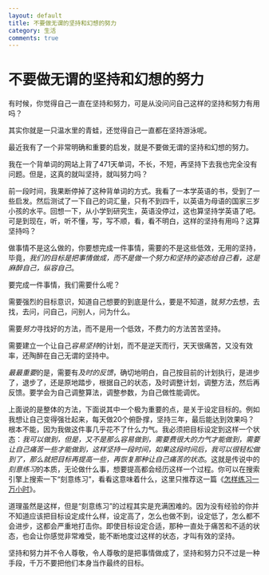 ```yaml
---
layout: default
title: 不要做无谓的坚持和幻想的努力
category: 生活
comments: true
---
```


# 不要做无谓的坚持和幻想的努力

有时候，你觉得自己一直在坚持和努力，可是从没问问自己这样的坚持和努力有用吗？

其实你就是一只温水里的青蛙，还觉得自己一直都在坚持游泳呢。

最近我有了一个非常明确和重要的启发，就是不要做无谓的坚持和幻想的努力。

我在一个背单词的网站上背了471天单词，不长，不短，再坚持下去我也完全没有问题。但是，这真的就叫坚持，就叫努力吗？


前一段时间，我果断停掉了这种背单词的方式。我看了一本学英语的书，受到了一些启发。然后测试了一下自己的词汇量，只有不到四千，以英语为母语的国家三岁小孩的水平。回想一下，从小学到研究生，英语没停过，这也算坚持学英语了吧。可是到现在，听，听不懂，写，写不顺，看，看不明白，这样的坚持有用吗？这算坚持吗？

做事情不是这么做的，你要想完成一件事情，需要的不是这些低效，无用的坚持，毕竟，*我们的目标是把事情做成，而不是做一个努力和坚持的姿态给自己看，这是麻醉自己，纵容自己*。

要完成一件事情，我们需要什么呢？

需要强烈的目标意识，知道自己想要的到底是什么，要是不知道，就*努力*去想，去找，去问，问自己，问别人，问为什么。

需要*努力*寻找好的方法，而不是用一个低效，不费力的方法苦苦坚持。

需要建立一个让自己*容易坚持*的计划，而不是逆天而行，天天很痛苦，又没有效率，还陶醉在自己无谓的坚持中。

*最最重要*的是，需要有*及时的反馈*，确切地明白，自己按目前的计划执行，是进步了，退步了，还是原地踏步，根据自己的状态，及时调整计划，调整方法，然后再反馈。要学会为自己调整算法，调整参数，为自己做性能调优。

上面说的是整体的方法，下面说其中一个极为重要的点，是关于设定目标的。例如我想让自己变得强壮起来，每天做20个俯卧撑，坚持三年，最后能达到效果吗？根本不能，因为我做这件事几乎花不了什么力气。我必须把目标设定到这样一个状态：*我可以做到，但是，又不是那么容易做到，需要费很大的力气才能做到，需要让自己痛苦一些才能做到，这样坚持一段时间，如果这段时间后，我可以很轻松做到了，那么就把目标再提高一些，再恢复那种让自己痛苦的状态*。这就是传说中的*刻意练习*的本质，无论做什么事，想要提高都会经历这样一个过程。你可以在搜索引擎上搜索一下“刻意练习”，看看这意味着什么，这里只推荐这一篇《[怎样练习一万小时](http://www.geekonomics10000.com/519)》。

道理虽然是这样，但是“刻意练习”的过程其实是充满困难的。因为没有经验的你并不知道应该把目标设定成什么样，设定高了，怎么也做不到，设定低了，怎么都不会进步，这都会严重地打击你。即使目标设定合适，那种一直处于痛苦和不适的状态，也会让你感觉非常难受，能不断地度过这样的状态，才叫有效的坚持。

坚持和努力并不令人尊敬，令人尊敬的是把事情做成了，坚持和努力只不过是一种手段，千万不要把他们本身当作最终的目标。

